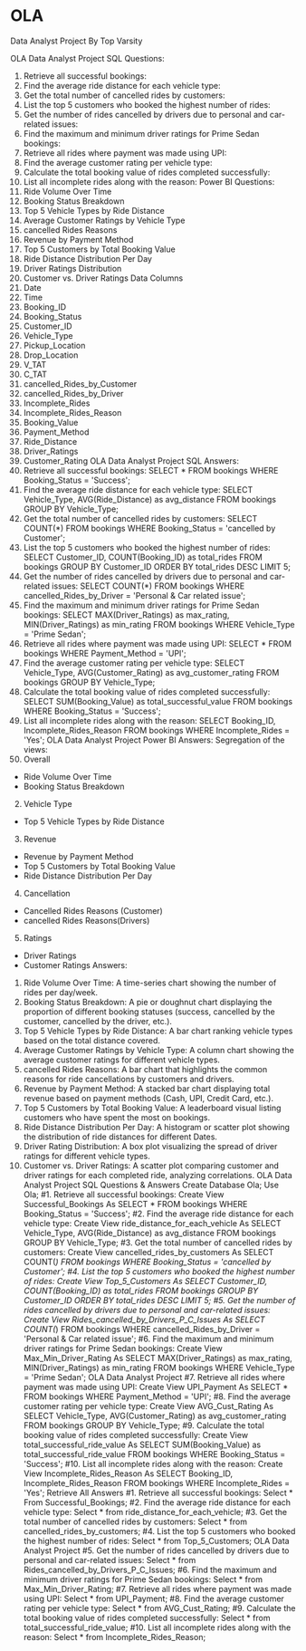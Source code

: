 # OLA
Data Analyst Project
By Top Varsity

OLA Data Analyst Project
SQL Questions:
1. Retrieve all successful bookings:
2. Find the average ride distance for each vehicle type:
3. Get the total number of cancelled rides by customers:
4. List the top 5 customers who booked the highest number of rides:
5. Get the number of rides cancelled by drivers due to personal and car-related issues:
6. Find the maximum and minimum driver ratings for Prime Sedan bookings:
7. Retrieve all rides where payment was made using UPI:
8. Find the average customer rating per vehicle type:
9. Calculate the total booking value of rides completed successfully:
10. List all incomplete rides along with the reason:
Power BI Questions:
1. Ride Volume Over Time
2. Booking Status Breakdown
3. Top 5 Vehicle Types by Ride Distance
4. Average Customer Ratings by Vehicle Type
5. cancelled Rides Reasons
6. Revenue by Payment Method
7. Top 5 Customers by Total Booking Value
8. Ride Distance Distribution Per Day
9. Driver Ratings Distribution
10. Customer vs. Driver Ratings
Data Columns
1. Date
2. Time
3. Booking_ID
4. Booking_Status
5. Customer_ID
6. Vehicle_Type
7. Pickup_Location
8. Drop_Location
9. V_TAT
10. C_TAT
11. cancelled_Rides_by_Customer
12. cancelled_Rides_by_Driver
13. Incomplete_Rides
14. Incomplete_Rides_Reason
15. Booking_Value
16. Payment_Method
17. Ride_Distance
18. Driver_Ratings
19. Customer_Rating
OLA Data Analyst Project
SQL Answers:
1. Retrieve all successful bookings:
SELECT * FROM bookings WHERE Booking_Status = 'Success';
2. Find the average ride distance for each vehicle type:
SELECT Vehicle_Type, AVG(Ride_Distance) as avg_distance FROM bookings GROUP BY
Vehicle_Type;
3. Get the total number of cancelled rides by customers:
SELECT COUNT(*) FROM bookings WHERE Booking_Status = 'cancelled by Customer';
4. List the top 5 customers who booked the highest number of rides:
SELECT Customer_ID, COUNT(Booking_ID) as total_rides FROM bookings GROUP BY
Customer_ID ORDER BY total_rides DESC LIMIT 5;
5. Get the number of rides cancelled by drivers due to personal and car-related issues:
SELECT COUNT(*) FROM bookings WHERE cancelled_Rides_by_Driver = 'Personal & Car
related issue';
6. Find the maximum and minimum driver ratings for Prime Sedan bookings:
SELECT MAX(Driver_Ratings) as max_rating, MIN(Driver_Ratings) as min_rating FROM
bookings WHERE Vehicle_Type = 'Prime Sedan';
7. Retrieve all rides where payment was made using UPI:
SELECT * FROM bookings WHERE Payment_Method = 'UPI';
8. Find the average customer rating per vehicle type:
SELECT Vehicle_Type, AVG(Customer_Rating) as avg_customer_rating FROM bookings
GROUP BY Vehicle_Type;
9. Calculate the total booking value of rides completed successfully:
SELECT SUM(Booking_Value) as total_successful_value FROM bookings WHERE
Booking_Status = 'Success';
10. List all incomplete rides along with the reason:
SELECT Booking_ID, Incomplete_Rides_Reason FROM bookings WHERE Incomplete_Rides =
'Yes';
OLA Data Analyst Project
Power BI Answers:
Segregation of the views:
1. Overall
- Ride Volume Over Time
- Booking Status Breakdown
2. Vehicle Type
- Top 5 Vehicle Types by Ride Distance
3. Revenue
- Revenue by Payment Method
- Top 5 Customers by Total Booking Value
- Ride Distance Distribution Per Day
4. Cancellation
- Cancelled Rides Reasons (Customer)
- cancelled Rides Reasons(Drivers)
5. Ratings
- Driver Ratings
- Customer Ratings
Answers:
1. Ride Volume Over Time: A time-series chart showing the number of rides per day/week.
2. Booking Status Breakdown: A pie or doughnut chart displaying the proportion of different
booking statuses (success, cancelled by the customer, cancelled by the driver, etc.).
3. Top 5 Vehicle Types by Ride Distance: A bar chart ranking vehicle types based on the total
distance covered.
4. Average Customer Ratings by Vehicle Type: A column chart showing the average
customer ratings for different vehicle types.
5. cancelled Rides Reasons: A bar chart that highlights the common reasons for ride
cancellations by customers and drivers.
6. Revenue by Payment Method: A stacked bar chart displaying total revenue based on
payment methods (Cash, UPI, Credit Card, etc.).
7. Top 5 Customers by Total Booking Value: A leaderboard visual listing customers who have
spent the most on bookings.
8. Ride Distance Distribution Per Day: A histogram or scatter plot showing the distribution of
ride distances for different Dates.
9. Driver Rating Distribution: A box plot visualizing the spread of driver ratings for different
vehicle types.
10. Customer vs. Driver Ratings: A scatter plot comparing customer and driver ratings for
each completed ride, analyzing correlations.
OLA Data Analyst Project
SQL Questions & Answers
Create Database Ola;
Use Ola;
#1. Retrieve all successful bookings:
Create View Successful_Bookings As
SELECT * FROM bookings
WHERE Booking_Status = 'Success';
#2. Find the average ride distance for each vehicle type:
Create View ride_distance_for_each_vehicle As
SELECT Vehicle_Type, AVG(Ride_Distance)
as avg_distance FROM bookings
GROUP BY Vehicle_Type;
#3. Get the total number of cancelled rides by customers:
Create View cancelled_rides_by_customers As
SELECT COUNT(*) FROM bookings
WHERE Booking_Status = 'cancelled by Customer';
#4. List the top 5 customers who booked the highest number of rides:
Create View Top_5_Customers As
SELECT Customer_ID, COUNT(Booking_ID) as total_rides
FROM bookings
GROUP BY Customer_ID
ORDER BY total_rides DESC LIMIT 5;
#5. Get the number of rides cancelled by drivers due to personal and car-related issues:
Create View Rides_cancelled_by_Drivers_P_C_Issues As
SELECT COUNT(*) FROM bookings
WHERE cancelled_Rides_by_Driver = 'Personal & Car related issue';
#6. Find the maximum and minimum driver ratings for Prime Sedan bookings:
Create View Max_Min_Driver_Rating As
SELECT MAX(Driver_Ratings) as max_rating,
MIN(Driver_Ratings) as min_rating
FROM bookings WHERE Vehicle_Type = 'Prime Sedan';
OLA Data Analyst Project
#7. Retrieve all rides where payment was made using UPI:
Create View UPI_Payment As
SELECT * FROM bookings
WHERE Payment_Method = 'UPI';
#8. Find the average customer rating per vehicle type:
Create View AVG_Cust_Rating As
SELECT Vehicle_Type, AVG(Customer_Rating) as avg_customer_rating
FROM bookings
GROUP BY Vehicle_Type;
#9. Calculate the total booking value of rides completed successfully:
Create View total_successful_ride_value As
SELECT SUM(Booking_Value) as total_successful_ride_value
FROM bookings
WHERE Booking_Status = 'Success';
#10. List all incomplete rides along with the reason:
Create View Incomplete_Rides_Reason As
SELECT Booking_ID, Incomplete_Rides_Reason
FROM bookings
WHERE Incomplete_Rides = 'Yes';
Retrieve All Answers
#1. Retrieve all successful bookings:
Select * From Successful_Bookings;
#2. Find the average ride distance for each vehicle type:
Select * from ride_distance_for_each_vehicle;
#3. Get the total number of cancelled rides by customers:
Select * from cancelled_rides_by_customers;
#4. List the top 5 customers who booked the highest number of rides:
Select * from Top_5_Customers;
OLA Data Analyst Project
#5. Get the number of rides cancelled by drivers due to personal and car-related issues:
Select * from Rides_cancelled_by_Drivers_P_C_Issues;
#6. Find the maximum and minimum driver ratings for Prime Sedan bookings:
Select * from Max_Min_Driver_Rating;
#7. Retrieve all rides where payment was made using UPI:
Select * from UPI_Payment;
#8. Find the average customer rating per vehicle type:
Select * from AVG_Cust_Rating;
#9. Calculate the total booking value of rides completed successfully:
Select * from total_successful_ride_value;
#10. List all incomplete rides along with the reason:
Select * from Incomplete_Rides_Reason;
